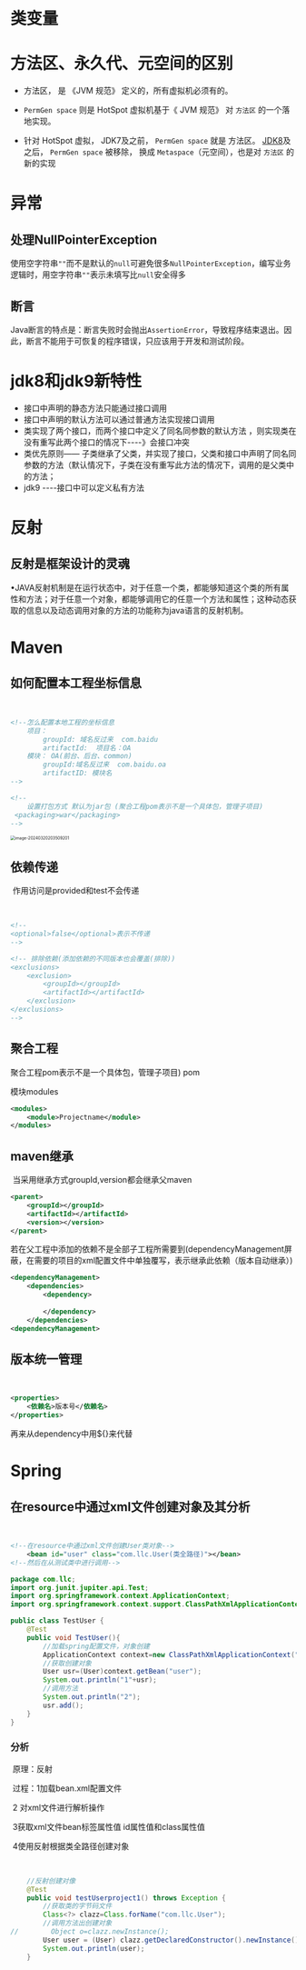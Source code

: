 #  类变量

# 方法区、永久代、元空间的区别

- 方法区， 是 《JVM 规范》 定义的，所有虚拟机必须有的。

- `PermGen space` 则是 HotSpot 虚拟机基于《 JVM 规范》 对 `方法区` 的一个落地实现。

- 针对 HotSpot 虚拟，
  JDK7及之前， `PermGen space` 就是 方法区。
  [JDK8](https://so.csdn.net/so/search?q=JDK8&spm=1001.2101.3001.7020)及之后， `PermGen space` 被移除， 换成 `Metaspace`（元空间），也是对 `方法区` 的新的实现

  

# 异常

## 	处理NullPointerException

​			使用空字符串`""`而不是默认的`null`可避免很多`NullPointerException`，编写业务逻辑时，用空字符串`""`表示未填写比`null`安全得多

## 	断言

​			Java断言的特点是：断言失败时会抛出`AssertionError`，导致程序结束退出。因此，断言不能用于可恢复的程序错误，只应该用于开发和测试阶段。

# jdk8和jdk9新特性

- 接口中声明的静态方法只能通过接口调用
- 接口中声明的默认方法可以通过普通方法实现接口调用
- 类实现了两个接口，而两个接口中定义了同名同参数的默认方法 ，则实现类在没有重写此两个接口的情况下----》会接口冲突
- 类优先原则—— 子类继承了父类，并实现了接口，父类和接口中声明了同名同参数的方法（默认情况下，子类在没有重写此方法的情况下，调用的是父类中的方法；
- jdk9 ----接口中可以定义私有方法

# 反射

## 	**反射是框架设计的灵魂**

​	•JAVA反射机制是在运行状态中，对于任意一个类，都能够知道这个类的所有属性和方法；对于任意一个对象，都能够调用它的任意一个方法和属性；这种动态获取的信息以及动态调用对象的方法的功能称为java语言的反射机制。

# Maven

## 	如何配置本工程坐标信息

​		

```xml
<!--怎么配置本地工程的坐标信息
	项目：
		groupId: 域名反过来  com.baidu
		artifactId:  项目名：OA
	模块： OA(前台、后台、common)
		groupId:域名反过来  com.baidu.oa
   		artifactID: 模块名
-->
```

```xml
<!--
	设置打包方式 默认为jar包 (聚合工程pom表示不是一个具体包，管理子项目)
 <packaging>war</packaging>
-->
```

<img src="C:\Users\20916\AppData\Roaming\Typora\typora-user-images\image-20240320203509201.png" alt="image-20240320203509201" style="zoom:50%;" />

## 依赖传递

​	作用访问是provided和test不会传递

​	

```xml
<!--
<optional>false</optional>表示不传递
-->
```

```xml
<!-- 排除依赖(添加依赖的不同版本也会覆盖(排除))
<exclusions>
	<exclusion>
  		<groupId></groupId>
  		<artifactId></artifactId>
	</exclusion>
</exclusions>
-->  

```

## 聚合工程

聚合工程pom表示不是一个具体包，管理子项目)
 <packaging>pom</packaging>

模块modules

```xml
<modules>
	<module>Projectname</module>
</modules>
```

## maven继承

​	当采用继承方式groupId,version都会继承父maven

```xml
<parent>
	<groupId></groupId>
  	<artifactId></artifactId>
    <version></version>
</parent>
```

​	若在父工程中添加的依赖不是全部子工程所需要到(dependencyManagement屏蔽，在需要的项目的xml配置文件中单独覆写，表示继承此依赖（版本自动继承）)

```xml
<dependencyManagement>
	<dependencies>
    	<dependency>
            
        </dependency>
    </dependencies>
<dependencyManagement>

```

## 版本统一管理

​	

```xml
<properties>
	<依赖名>版本号</依赖名>
</properties>
```

再来从dependency中用${}来代替

# Spring

## 	在resource中通过xml文件创建对象及其分析

​		

```xml
<!--在resource中通过xml文件创建User类对象-->
	<bean id="user" class="com.llc.User(类全路径)"></bean>
<!--然后在从测试类中进行调用-->

```

```java
package com.llc;
import org.junit.jupiter.api.Test;
import org.springframework.context.ApplicationContext;
import org.springframework.context.support.ClassPathXmlApplicationContext;

public class TestUser {
    @Test
    public void TestUser(){
        //加载spring配置文件，对象创建
        ApplicationContext context=new ClassPathXmlApplicationContext("bean.xml");
        //获取创建对象
        User usr=(User)context.getBean("user");
        System.out.println("1"+usr);
        //调用方法
        System.out.println("2");
        usr.add();
    }
}

```

### 分析

​	原理：反射

​	过程：1加载bean.xml配置文件

​				2  对xml文件进行解析操作 

​				3获取xml文件bean标签属性值 id属性值和class属性值

​				4使用反射根据类全路径创建对象

​				

```java
    //反射创建对像
    @Test
    public void testUserproject1() throws Exception {
        //获取类的字节码文件
        Class<?> clazz=Class.forName("com.llc.User");
        //调用方法出创建对象
//        Object o=clazz.newInstance();
        User user = (User) clazz.getDeclaredConstructor().newInstance();
        System.out.println(user);
    }
```

​			
